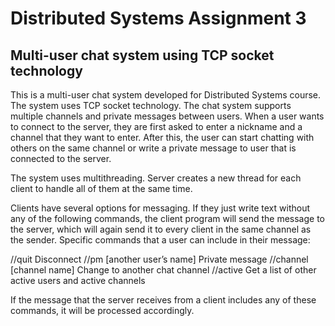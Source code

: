 # Distributed Systems Assignment 3
## Multi-user chat system using TCP socket technology

This is a multi-user chat system developed for Distributed Systems course. The system uses TCP socket technology. The chat system supports multiple channels and private messages between users. When a user wants to connect to the server, they are first asked to enter a nickname and a channel that they want to enter.
After this, the user can start chatting with others on the same channel or write a private message to user that is connected to the server.

The system uses multithreading. Server creates a new thread for each client to handle all of them at the same time.

Clients have several options for messaging. If they just write text without any of the following commands, the client program will send the message to the server, which will again send it to every client in the same channel as the sender. Specific commands that a user can include in their message:

//quit                          Disconnect
//pm [another user’s name]      Private message
//channel [channel name]        Change to another chat channel
//active                        Get a list of other active users and active channels

If the message that the server receives from a client includes any of these commands, it will be processed accordingly.
